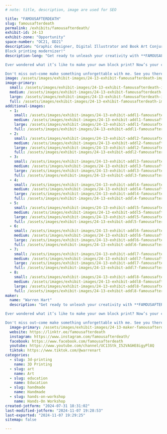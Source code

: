 ```yaml
---
# note: title, description, image are used for SEO

title: "FAMOUSAFTERDEATH"
slug: famousafterdeath
permalink: /exhibits/famousafterdeath/
exhibit-id: 24-13
exhibit-zone: "Opportunity"
space-number: "OC21, OD21"
description: "Graphic designer, Digital Illustrator and Book Art Conjurer
Block printing modernizer!"
description-long: "Get ready to unleash your creativity with **FAMOUSAFTERDEATH**, an artist whose work spans an array of fascinating mediums—from art on antique books to 3D printed toys and intricate laser-cut designs!

Ever wondered what it’s like to make your own block print? Now’s your chance! Swing by my booth for a hands-on experience where you’ll dive into the timeless craft of block printing—with a fresh, modern twist. Choose from a selection of unique designs, and create a one-of-a-kind print to take home. 

Don't miss out—come make something unforgettable with me. See you there!"
image: /assets/images/exhibit-images/24-13-exhibit-famousafterdeath-img-2258-1-large.JPG
image-primary: 
  small: /assets/images/exhibit-images/24-13-exhibit-famousafterdeath-img-2258-1-small.JPG
  medium: /assets/images/exhibit-images/24-13-exhibit-famousafterdeath-img-2258-1-medium.JPG
  large: /assets/images/exhibit-images/24-13-exhibit-famousafterdeath-img-2258-1-large.JPG
  full: /assets/images/exhibit-images/24-13-exhibit-famousafterdeath-img-2258-1-full.JPG
additional-images: 
  - 1:
    small: /assets/images/exhibit-images/24-13-exhibit-addl1-famousafterdeath-img-1742-small.JPEG
    medium: /assets/images/exhibit-images/24-13-exhibit-addl1-famousafterdeath-img-1742-medium.JPEG
    large: /assets/images/exhibit-images/24-13-exhibit-addl1-famousafterdeath-img-1742-large.JPEG
    full: /assets/images/exhibit-images/24-13-exhibit-addl1-famousafterdeath-img-1742-full.JPEG
  - 2:
    small: /assets/images/exhibit-images/24-13-exhibit-addl2-famousafterdeath-img-1849-small.JPEG
    medium: /assets/images/exhibit-images/24-13-exhibit-addl2-famousafterdeath-img-1849-medium.JPEG
    large: /assets/images/exhibit-images/24-13-exhibit-addl2-famousafterdeath-img-1849-large.JPEG
    full: /assets/images/exhibit-images/24-13-exhibit-addl2-famousafterdeath-img-1849-full.JPEG
  - 3:
    small: /assets/images/exhibit-images/24-13-exhibit-addl3-famousafterdeath-img-2297-small.JPEG
    medium: /assets/images/exhibit-images/24-13-exhibit-addl3-famousafterdeath-img-2297-medium.JPEG
    large: /assets/images/exhibit-images/24-13-exhibit-addl3-famousafterdeath-img-2297-large.JPEG
    full: /assets/images/exhibit-images/24-13-exhibit-addl3-famousafterdeath-img-2297-full.JPEG
  - 4:
    small: /assets/images/exhibit-images/24-13-exhibit-addl4-famousafterdeath-toy-3-small.jpg
    medium: /assets/images/exhibit-images/24-13-exhibit-addl4-famousafterdeath-toy-3-medium.jpg
    large: /assets/images/exhibit-images/24-13-exhibit-addl4-famousafterdeath-toy-3-large.jpg
    full: /assets/images/exhibit-images/24-13-exhibit-addl4-famousafterdeath-toy-3-full.jpg
  - 5:
    small: /assets/images/exhibit-images/24-13-exhibit-addl5-famousafterdeath-toy-5-small.jpg
    medium: /assets/images/exhibit-images/24-13-exhibit-addl5-famousafterdeath-toy-5-medium.jpg
    large: /assets/images/exhibit-images/24-13-exhibit-addl5-famousafterdeath-toy-5-large.jpg
    full: /assets/images/exhibit-images/24-13-exhibit-addl5-famousafterdeath-toy-5-full.jpg
  - 6:
    small: /assets/images/exhibit-images/24-13-exhibit-addl6-famousafterdeath-key-chain-3-small.jpg
    medium: /assets/images/exhibit-images/24-13-exhibit-addl6-famousafterdeath-key-chain-3-medium.jpg
    large: /assets/images/exhibit-images/24-13-exhibit-addl6-famousafterdeath-key-chain-3-large.jpg
    full: /assets/images/exhibit-images/24-13-exhibit-addl6-famousafterdeath-key-chain-3-full.jpg
  - 7:
    small: /assets/images/exhibit-images/24-13-exhibit-addl7-famousafterdeath-key-chain-4-small.jpg
    medium: /assets/images/exhibit-images/24-13-exhibit-addl7-famousafterdeath-key-chain-4-medium.jpg
    large: /assets/images/exhibit-images/24-13-exhibit-addl7-famousafterdeath-key-chain-4-large.jpg
    full: /assets/images/exhibit-images/24-13-exhibit-addl7-famousafterdeath-key-chain-4-full.jpg
  - 8:
    small: /assets/images/exhibit-images/24-13-exhibit-addl8-famousafterdeath-poster-2-small.jpg
    medium: /assets/images/exhibit-images/24-13-exhibit-addl8-famousafterdeath-poster-2-medium.jpg
    large: /assets/images/exhibit-images/24-13-exhibit-addl8-famousafterdeath-poster-2-large.jpg
    full: /assets/images/exhibit-images/24-13-exhibit-addl8-famousafterdeath-poster-2-full.jpg
maker: 
  name: "Warren Hart"
  description: "Get ready to unleash your creativity with **FAMOUSAFTERDEATH**, an artist whose work spans an array of fascinating mediums—from art on antique books to 3D printed toys and intricate laser-cut designs!

Ever wondered what it’s like to make your own block print? Now’s your chance! Swing by my booth for a hands-on experience where you’ll dive into the timeless craft of block printing—with a fresh, modern twist. Choose from a selection of unique designs, and create a one-of-a-kind print to take home. 

Don't miss out—come make something unforgettable with me. See you there!"
  image-primary: /assets/images/exhibit-images/24-13-maker-famousafterdeath-logo-medium.jpg
  website: https://linktr.ee/famousafterdeath
  instagram: https://www.instagram.com/famousafterdeath/
  facebook: https://www.facebook.com/famousafterdeath
  youtube: https://www.youtube.com/channel/UC13Stk_I52VAGHE8igyPl8Q
  tiktok: https://www.tiktok.com/@warrenart
categories: 
  - slug: 3d-printing
    name: 3D Printing
  - slug: art
    name: Art
  - slug: education
    name: Education
  - slug: handmade
    name: Handmade
  - slug: hands-on-workshop
    name: Hands-On Workshop
created-jotform: "2024-07-31 18:31:02"
last-modified-jotform: "2024-11-07 19:28:53"
last-exported: "2024-11-07 19:29:25"
sitemap: false

---
```

